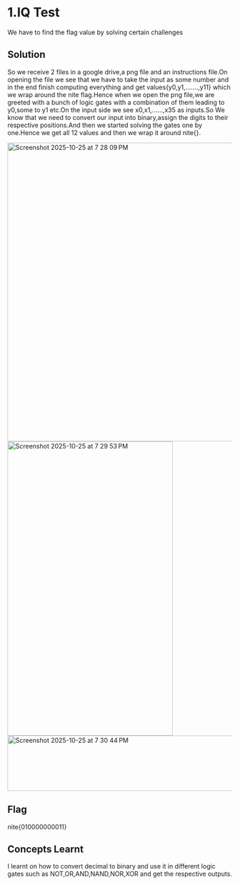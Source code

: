 # 1.IQ Test
We have to find the flag value by solving certain challenges            

## Solution
So we receive 2 files in a google drive,a png file and an instructions file.On opening the file we see that we have to take the input as some number and in the end finish computing everything and get values{y0,y1,.......,y11} which we wrap around the nite flag.Hence when we open the png file,we are greeted with a bunch of logic gates with a combination of them leading to y0,some to y1 etc.On the input side we see x0,x1,......,x35 as inputs.So We know that we need to convert our input into binary,assign the digits to their respective positions.And then we started solving the gates one by one.Hence we get all 12 values and then we wrap it around nite{}.        

<img width="1440" height="669" alt="Screenshot 2025-10-25 at 7 28 09 PM" src="https://github.com/user-attachments/assets/1553d955-c61d-4cd1-9c61-300e467dfad3" />        

<img width="370" height="659" alt="Screenshot 2025-10-25 at 7 29 53 PM" src="https://github.com/user-attachments/assets/ed68228e-881c-4724-8b6b-9cdd3966f01d" />                

<img width="1123" height="124" alt="Screenshot 2025-10-25 at 7 30 44 PM" src="https://github.com/user-attachments/assets/dc1e96d9-0e93-422b-991a-d2885b8246a4" />            


## Flag
nite{010000000011}              

## Concepts Learnt
I learnt on how to convert decimal to binary and use it in different logic gates such as NOT,OR,AND,NAND,NOR,XOR and get the respective outputs.                
